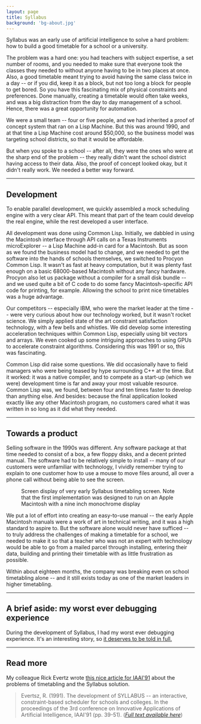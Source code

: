 ```yaml
---
layout: page
title: Syllabus
background: 'bg-about.jpg'
---
```


Syllabus was an early use of artificial intelligence to solve a hard 
problem: how to build a good timetable for a school or a university. 

The problem was a hard one: you had teachers with subject expertise, a set
number of rooms, and you needed to make sure that everyone took the classes they
needed to without anyone having to be in two places at once. Also, a good
timetable meant trying to avoid having the same class twice in a day -- or if
you did, keep it as a block, but not too long a block for people to get bored.
So you have this fascinating mix of physical constraints and preferences. Done
manually, creating a timetable would often take weeks, and was a big distraction
from the day to day management of a school. Hence, there was a great opportunity
for automation.

We were a small team -- four or five people, and we had inherited a proof of
concept system that ran on a Lisp Machine. But this was around 1990, and at that
tine a Lisp Machine cost around $50,000, so the business model was targeting
school districts, so that it would be affordable. 

But when you spoke to a school -- after all, they were the ones who were at the
sharp end of the problem -- they really didn't want the school district having
access to their data. Also, the proof of concept looked okay, but it didn't
really work. We needed a better way forward.

---

## Development

To enable parallel development, we quickly assembled a mock scheduling engine
with a very clear API. This meant that part of the team could develop the 
real engine, while the rest developed a user interface. 

All development was done using Common Lisp. Initially, we dabbled in using the
Macintosh interface through API calls on a Texas Instruments microExplorer -- a
Lisp Machine add-in card for a Macintosh. But as soon as we found the business
model had to change, and we needed to get the software into the hands of schools
themselves, we switched to Procyon Common Lisp. It wasn't as fast at heavy
computation, but it was plenty fast enough on a basic 68000-based Macintosh
without any fancy hardware. Procyon also let us package without a compiler for a
small disk bundle -- and we used quite a bit of C code to do some fancy
Macintosh-specific API code for printing, for example. Allowing the school to
print nice timetables was a huge advantage.

Our competitors -- especially IBM, who were the market leader at the time --
were very curious about how our technology worked, but it wasn't rocket science.
We simply applied state of the art constraint satisfaction technology, with a
few bells and whistles. We did develop some interesting acceleration techniques
within Common Lisp, especially using bit vectors and arrays. We even cooked up
some intriguing approaches to using GPUs to accelerate constraint algorithms.
Considering this was 1991 or so, this was fascinating.

Common Lisp did raise some questions. We did occasionally have to field managers
who were being teased by hype surrounding C++ at the time. But it worked: it was
a native compiler, and to compete as a start-up (which we were) development time
is far and away your most valuable resource. Common Lisp was, we found, between
four and ten times faster to develop than anything else. And besides: because
the final application looked exactly like any other Macintosh program, no
customers cared what it was written in so long as it did what they needed.

---

## Towards a product

Selling software in the 1990s was different. Any software package at that 
time needed to consist of a box, a few floppy disks, and a decent printed
manual. The software had to be relatively simple to install -- many of 
our customers were unfamiliar with technology, I vividly remember trying
to explain to one customer how to use a mouse to move files around, all
over a phone call without being able to see the screen.

<figure class="figure">
  <enhanced:img src="$lib/assets/pages/syllabus-1.png" 
       alt="Screen display of very early Syllabus timetabling screen">
    <figcaption class="figure-caption">
    Screen display of very early Syllabus timetabling screen. Note that
    the first implementation was designed to run on an Apple Macintosh 
    with a nine inch monochrome display
    </figcaption>
</figure>


We put a lot of effort into creating an easy-to-use manual -- the early
Apple Macintosh manuals were a work of art in technical writing, and it 
was a high standard to aspire to. But the software alone would never have sufficed -- to truly address
the challenges of making a timetable for a school, we needed to make it so 
that a teacher who was not an expert with technology would be able to go
from a mailed parcel through installing, entering their data, building and 
printing their timetable with as little frustration as possible. 

Within about eighteen months, the company was breaking even on school
timetabling alone -- and it still exists today as one of the market leaders in
higher timetabling.

---

## A brief aside: my worst ever debugging experience

During the development of Syllabus, I had my worst ever debugging experience.
It's an interesting story, so [it deserves to be told in full.](/stories/worst-debugging)

---

## Read more

My colleague Rick Evertz wrote [this nice article for
IAAI'91](https://cdn.aaai.org/IAAI/1991/IAAI91-004.pdf) about the problems of
timetabling and the Syllabus solution. 

> Evertsz, R. (1991). The development of SYLLABUS -- an interactive,
> constraint-based scheduler for schools and colleges. In the proceedings of the
> 3rd conference on Innovative Applications of Artificial Intelligence, IAAI'91
> (pp. 39-51).
> ([*Full text available here*](https://cdn.aaai.org/IAAI/1991/IAAI91-004.pdf))
